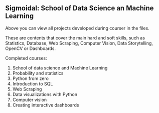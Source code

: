 ## Sigmoidal: School of Data Science an Machine Learning

Above you can view all projects developed during courser in the files.

These are contents that cover the main hard and soft skills, such as Statistics, Database, Web Scraping, Computer Vision, Data Storytelling, OpenCV or Dashboards.

Completed courses:
1. School of data science and Machine Learning
2. Probability and statistics
3. Python from zero
4. Introduction to SQL
5. Web Scraping
6. Data visualizations with Python
7. Computer vision
8. Creating interactive dashboards
